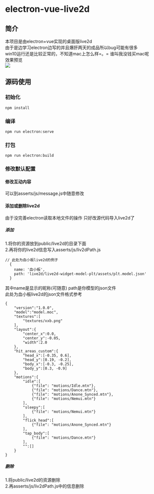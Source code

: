 # electron-vue-live2d
## 简介  
本项目是由electron+vue实现的桌面版live2d  
由于是边学习electron边写的并且爆肝两天的成品所以bug可能有很多  
win10运行还是比较正常的，不知道mac上怎么样=。= 谁叫我没钱买mac呢  
效果预览  
![](https://cdn.jsdelivr.net/gh/q-mona/mona@latest/images/electron-live2d.gif)
## 源码使用
### 初始化
```
npm install
```
### 编译
```
npm run electron:serve
```
### 打包
```
npm run electron:build
```
### 修改默认配置
#### 修改互动内容
可以到asserts/js/message.js中随意修改
#### 添加或删除live2d
由于没完善electron读取本地文件的操作 只好改源代码导入live2d了  
##### 添加
1.将你的资源放到public/live2d的目录下面  
2.再将你的live2d信息写入asserts/js/liv2dPath.js  
```
// 此处为血小板live2d的例子
  {
    name: '血小板',
    path: 'live2d/live2d-widget-model-plt/assets/plt.model.json'
  }
```
其中name是显示的昵称(可随意) path是你模型的json文件  
此处为血小板live2d的json文件格式参考
```
{
    "version":"1.0.0",
    "model":"model.moc",
    "textures":[
        "textures/xxb.png"
    ],
    "layout":{
        "center_x":0.0,
        "center_y":-0.05,
        "width":2.0
    },
    "hit_areas_custom":{
        "head_x":[-0.35, 0.6],
        "head_y":[0.19, -0.2],
        "body_x":[-0.3, -0.25],
        "body_y":[0.3, -0.9]
    },
    "motions":{
        "idle":[    
            {"file": "motions/Idle.mtn"},
            {"file": "motions/Dance.mtn"},
            {"file": "motions/Anone_Synced.mtn"},
            {"file": "motions/Nemui.mtn"}
        ],
        "sleepy":[
            {"file": "motions/Nemui.mtn"}
        ],
        "flick_head":[
            {"file": "motions/Anone_Synced.mtn"}
        ],
        "tap_body":[
            {"file": "motions/Dance.mtn"}
        ],
        "":[]
    }
}

```
##### 删除
1.将public/live2d的资源删除   
2.再asserts/js/liv2dPath.js中的信息删除
